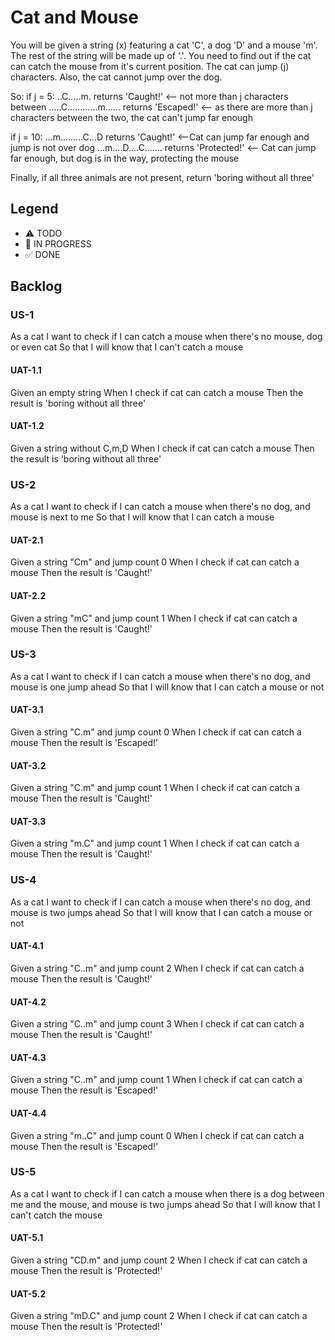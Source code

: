# Cat and Mouse

You will be given a string (x) featuring a cat 'C', a dog 'D' and a mouse 'm'. The rest of the string will be made up of '.'.
You need to find out if the cat can catch the mouse from it's current position. The cat can jump (j) characters.
Also, the cat cannot jump over the dog.

So:
if j = 5:
..C.....m. returns 'Caught!' <-- not more than j characters between
.....C............m...... returns 'Escaped!' <-- as there are more than j characters between the two, the cat can't jump far enough

if j = 10:
...m.........C...D returns 'Caught!' <--Cat can jump far enough and jump is not over dog
...m....D....C....... returns 'Protected!' <-- Cat can jump far enough, but dog is in the way, protecting the mouse

Finally, if all three animals are not present, return 'boring without all three'

## Legend
- ⚠ TODO
- 🚧 IN PROGRESS
- ✅ DONE

## Backlog

### US-1
As a cat
I want to check if I can catch a mouse when there's no mouse, dog or even cat
So that I will know that I can't catch a mouse

#### UAT-1.1
Given an empty string
When I check if cat can catch a mouse
Then the result is 'boring without all three'

#### UAT-1.2
Given a string without C,m,D
When I check if cat can catch a mouse
Then the result is 'boring without all three'

### US-2
As a cat
I want to check if I can catch a mouse when there's no dog, and mouse is next to me
So that I will know that I can catch a mouse

#### UAT-2.1
Given a string "Cm" and jump count 0
When I check if cat can catch a mouse
Then the result is 'Caught!'

#### UAT-2.2
Given a string "mC" and jump count 1
When I check if cat can catch a mouse
Then the result is 'Caught!'

### US-3
As a cat
I want to check if I can catch a mouse when there's no dog, and mouse is one jump ahead
So that I will know that I can catch a mouse or not

#### UAT-3.1
Given a string "C.m" and jump count 0
When I check if cat can catch a mouse
Then the result is 'Escaped!'

#### UAT-3.2
Given a string "C.m" and jump count 1
When I check if cat can catch a mouse
Then the result is 'Caught!'

#### UAT-3.3
Given a string "m.C" and jump count 1
When I check if cat can catch a mouse
Then the result is 'Caught!'

### US-4
As a cat
I want to check if I can catch a mouse when there's no dog, and mouse is two jumps ahead
So that I will know that I can catch a mouse or not

#### UAT-4.1
Given a string "C..m" and jump count 2
When I check if cat can catch a mouse
Then the result is 'Caught!'

#### UAT-4.2
Given a string "C..m" and jump count 3
When I check if cat can catch a mouse
Then the result is 'Caught!'

#### UAT-4.3
Given a string "C..m" and jump count 1
When I check if cat can catch a mouse
Then the result is 'Escaped!'

#### UAT-4.4
Given a string "m..C" and jump count 0
When I check if cat can catch a mouse
Then the result is 'Escaped!'

### US-5
As a cat
I want to check if I can catch a mouse when there is a dog between me and the mouse, and mouse is two jumps ahead
So that I will know that I can't catch the mouse

#### UAT-5.1
Given a string "CD.m" and jump count 2
When I check if cat can catch a mouse
Then the result is 'Protected!'

#### UAT-5.2
Given a string "mD.C" and jump count 2
When I check if cat can catch a mouse
Then the result is 'Protected!'
